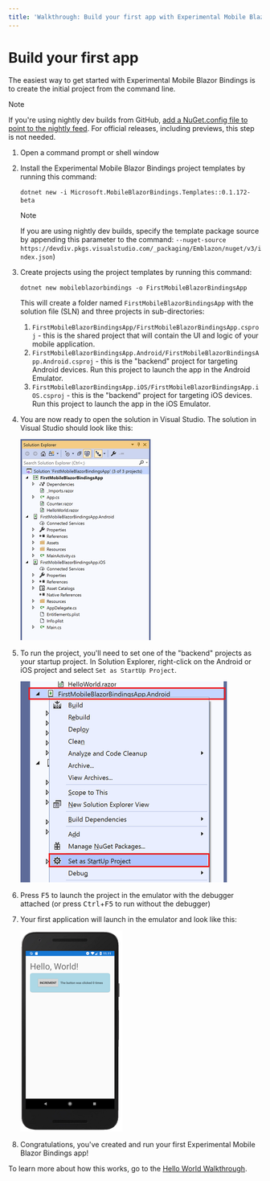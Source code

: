 ```yaml
---
title: 'Walkthrough: Build your first app with Experimental Mobile Blazor Bindings'
---
```


# Build your first app

The easiest way to get started with Experimental Mobile Blazor Bindings is to create the initial project from the command line.

> [!NOTE]
> If you're using nightly dev builds from GitHub, [add a NuGet.config file to point to the nightly feed](../contribute/nightly-builds.md). For official releases, including previews, this step is not needed.

1. Open a command prompt or shell window
1. Install the Experimental Mobile Blazor Bindings project templates by running this command:

    ```shell
    dotnet new -i Microsoft.MobileBlazorBindings.Templates::0.1.172-beta
    ```

    > [!NOTE]
    > If you are using nightly dev builds, specify the template package source by appending this parameter to the command: `--nuget-source https://devdiv.pkgs.visualstudio.com/_packaging/Emblazon/nuget/v3/index.json`)

1. Create projects using the project templates by running this command:

    ```shell
    dotnet new mobileblazorbindings -o FirstMobileBlazorBindingsApp
    ```

    This will create a folder named `FirstMobileBlazorBindingsApp` with the solution file (SLN) and three projects in sub-directories:

   1. `FirstMobileBlazorBindingsApp/FirstMobileBlazorBindingsApp.csproj` - this is the shared project that will contain the UI and logic of your mobile application.
   1. `FirstMobileBlazorBindingsApp.Android/FirstMobileBlazorBindingsApp.Android.csproj` - this is the "backend" project for targeting Android devices. Run this project to launch the app in the Android Emulator.
   1. `FirstMobileBlazorBindingsApp.iOS/FirstMobileBlazorBindingsApp.iOS.csproj` - this is the "backend" project for targeting iOS devices. Run this project to launch the app in the iOS Emulator.

1. You are now ready to open the solution in Visual Studio. The solution in Visual Studio should look like this:

    [ ![Solution Explorer with all 3 projects](media/build-first-app/solution-explorer-with-all-projects-inline.png) ](media/build-first-app/solution-explorer-with-all-projects-expanded.png#lightbox)

1. To run the project, you'll need to set one of the "backend" projects as your startup project. In Solution Explorer, right-click on the Android or iOS project and select `Set as StartUp Project`.

    [ ![Set startup project in Solution Explorer](media/build-first-app/set-startup-project-inline.png) ](media/build-first-app/set-startup-project-expanded.png#lightbox)

1. Press <kbd>F5</kbd> to launch the project in the emulator with the debugger attached (or press <kbd>Ctrl</kbd>+<kbd>F5</kbd> to run without the debugger)

1. Your first application will launch in the emulator and look like this:

    [ ![Hello World running in the Android Emulator](media/build-first-app/android-helloworld-inline.png) ](media/build-first-app/android-helloworld-expanded.png#lightbox)

1. Congratulations, you've created and run your first Experimental Mobile Blazor Bindings app!

To learn more about how this works, go to the [Hello World Walkthrough](hello-world.md).
